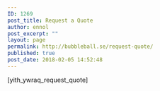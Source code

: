 ```yaml
---
ID: 1269
post_title: Request a Quote
author: ennol
post_excerpt: ""
layout: page
permalink: http://bubbleball.se/request-quote/
published: true
post_date: 2018-02-05 14:52:48
---
```

[yith_ywraq_request_quote]